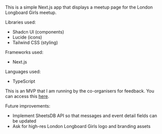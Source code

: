 This is a simple Next.js app that displays a meetup page for the London Longboard Girls meetup.

Libraries used: 
- Shadcn UI (components)
- Lucide (icons)
- Tailwind CSS (styling)

Frameworks used:
- Next.js 

Languages used:
- TypeScript

This is an MVP that I am running by the co-organisers for feedback. 
You can access this [here](https://llg-meetup-page.vercel.app/).


Future improvements: 
* Implement SheetsDB API so that messages and event detail fields can be updated
* Ask for high-res London Longboard Girls logo and branding assets
